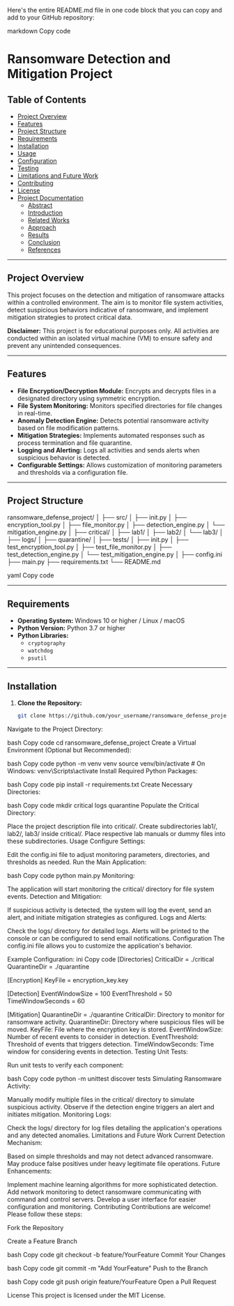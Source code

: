 Here's the entire README.md file in one code block that you can copy and add to your GitHub repository:

markdown
Copy code
# Ransomware Detection and Mitigation Project

## Table of Contents
- [Project Overview](#project-overview)
- [Features](#features)
- [Project Structure](#project-structure)
- [Requirements](#requirements)
- [Installation](#installation)
- [Usage](#usage)
- [Configuration](#configuration)
- [Testing](#testing)
- [Limitations and Future Work](#limitations-and-future-work)
- [Contributing](#contributing)
- [License](#license)
- [Project Documentation](#project-documentation)
  - [Abstract](#abstract)
  - [Introduction](#introduction)
  - [Related Works](#related-works)
  - [Approach](#approach)
  - [Results](#results)
  - [Conclusion](#conclusion)
  - [References](#references)

---

## Project Overview

This project focuses on the detection and mitigation of ransomware attacks within a controlled environment. The aim is to monitor file system activities, detect suspicious behaviors indicative of ransomware, and implement mitigation strategies to protect critical data.

**Disclaimer:** This project is for educational purposes only. All activities are conducted within an isolated virtual machine (VM) to ensure safety and prevent any unintended consequences.

---

## Features

- **File Encryption/Decryption Module:** Encrypts and decrypts files in a designated directory using symmetric encryption.
- **File System Monitoring:** Monitors specified directories for file changes in real-time.
- **Anomaly Detection Engine:** Detects potential ransomware activity based on file modification patterns.
- **Mitigation Strategies:** Implements automated responses such as process termination and file quarantine.
- **Logging and Alerting:** Logs all activities and sends alerts when suspicious behavior is detected.
- **Configurable Settings:** Allows customization of monitoring parameters and thresholds via a configuration file.

---

## Project Structure

ransomware_defense_project/ │ ├── src/ │ ├── init.py │ ├── encryption_tool.py │ ├── file_monitor.py │ ├── detection_engine.py │ └── mitigation_engine.py │ ├── critical/ │ ├── lab1/ │ ├── lab2/ │ └── lab3/ │ ├── logs/ │ ├── quarantine/ │ ├── tests/ │ ├── init.py │ ├── test_encryption_tool.py │ ├── test_file_monitor.py │ ├── test_detection_engine.py │ └── test_mitigation_engine.py │ ├── config.ini ├── main.py ├── requirements.txt └── README.md

yaml
Copy code

---

## Requirements

- **Operating System:** Windows 10 or higher / Linux / macOS
- **Python Version:** Python 3.7 or higher
- **Python Libraries:**
  - `cryptography`
  - `watchdog`
  - `psutil`

---

## Installation

1. **Clone the Repository:**

   ```bash
   git clone https://github.com/your_username/ransomware_defense_project.git
Navigate to the Project Directory:

bash
Copy code
cd ransomware_defense_project
Create a Virtual Environment (Optional but Recommended):

bash
Copy code
python -m venv venv
source venv/bin/activate  # On Windows: venv\Scripts\activate
Install Required Python Packages:

bash
Copy code
pip install -r requirements.txt
Create Necessary Directories:

bash
Copy code
mkdir critical logs quarantine
Populate the Critical Directory:

Place the project description file into critical/.
Create subdirectories lab1/, lab2/, lab3/ inside critical/.
Place respective lab manuals or dummy files into these subdirectories.
Usage
Configure Settings:

Edit the config.ini file to adjust monitoring parameters, directories, and thresholds as needed.
Run the Main Application:

bash
Copy code
python main.py
Monitoring:

The application will start monitoring the critical/ directory for file system events.
Detection and Mitigation:

If suspicious activity is detected, the system will log the event, send an alert, and initiate mitigation strategies as configured.
Logs and Alerts:

Check the logs/ directory for detailed logs.
Alerts will be printed to the console or can be configured to send email notifications.
Configuration
The config.ini file allows you to customize the application's behavior.

Example Configuration:
ini
Copy code
[Directories]
CriticalDir = ./critical
QuarantineDir = ./quarantine

[Encryption]
KeyFile = encryption_key.key

[Detection]
EventWindowSize = 100
EventThreshold = 50
TimeWindowSeconds = 60

[Mitigation]
QuarantineDir = ./quarantine
CriticalDir: Directory to monitor for ransomware activity.
QuarantineDir: Directory where suspicious files will be moved.
KeyFile: File where the encryption key is stored.
EventWindowSize: Number of recent events to consider in detection.
EventThreshold: Threshold of events that triggers detection.
TimeWindowSeconds: Time window for considering events in detection.
Testing
Unit Tests:

Run unit tests to verify each component:

bash
Copy code
python -m unittest discover tests
Simulating Ransomware Activity:

Manually modify multiple files in the critical/ directory to simulate suspicious activity.
Observe if the detection engine triggers an alert and initiates mitigation.
Monitoring Logs:

Check the logs/ directory for log files detailing the application's operations and any detected anomalies.
Limitations and Future Work
Current Detection Mechanism:

Based on simple thresholds and may not detect advanced ransomware.
May produce false positives under heavy legitimate file operations.
Future Enhancements:

Implement machine learning algorithms for more sophisticated detection.
Add network monitoring to detect ransomware communicating with command and control servers.
Develop a user interface for easier configuration and monitoring.
Contributing
Contributions are welcome! Please follow these steps:

Fork the Repository

Create a Feature Branch

bash
Copy code
git checkout -b feature/YourFeature
Commit Your Changes

bash
Copy code
git commit -m "Add YourFeature"
Push to the Branch

bash
Copy code
git push origin feature/YourFeature
Open a Pull Request

License
This project is licensed under the MIT License.
